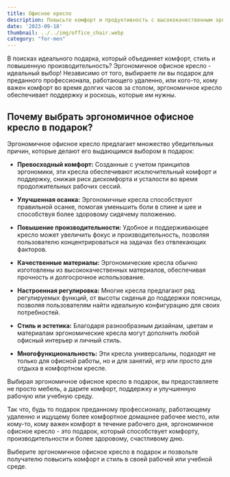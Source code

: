```yaml
---
title: Офисное кресло
description: Повысьте комфорт и продуктивность с высококачественным эргономичным офисным креслом.
date: '2023-09-18'
thumbnail: ../../img/office_chair.webp
category: "for-men"
---
```

В поисках идеального подарка, который объединяет комфорт, стиль и повышенную производительность? Эргономичное офисное кресло - идеальный выбор! Независимо от того, выбираете ли вы подарок для преданного профессионала, работающего удаленно, или кого-то, кому важен комфорт во время долгих часов за столом, эргономичное кресло обеспечивает поддержку и роскошь, которые им нужны.

## Почему выбрать эргономичное офисное кресло в подарок?

Эргономичное офисное кресло предлагает множество убедительных причин, которые делают его выдающимся выбором в подарок:

- **Превосходный комфорт:** Созданные с учетом принципов эргономики, эти кресла обеспечивают исключительный комфорт и поддержку, снижая риск дискомфорта и усталости во время продолжительных рабочих сессий.

- **Улучшенная осанка:** Эргономичные кресла способствуют правильной осанке, помогая уменьшить боли в спине и шее и способствуя более здоровому сидячему положению.

- **Повышение производительности:** Удобное и поддерживающее кресло может увеличить фокус и производительность, позволяя пользователю концентрироваться на задачах без отвлекающих факторов.

- **Качественные материалы:** Эргономические кресла обычно изготовлены из высококачественных материалов, обеспечивая прочность и долгосрочное использование.

- **Настроенная регулировка:** Многие кресла предлагают ряд регулируемых функций, от высоты сиденья до поддержки поясницы, позволяя пользователям найти идеальную конфигурацию для своих потребностей.

- **Стиль и эстетика:** Благодаря разнообразным дизайнам, цветам и материалам эргономические кресла могут дополнить любой офисный интерьер и личный стиль.

- **Многофункциональность:** Эти кресла универсальны, подходят не только для офисной работы, но и для занятий, игр или просто для отдыха в комфортном кресле.

Выбирая эргономичное офисное кресло в подарок, вы предоставляете не просто мебель, а дарите комфорт, поддержку и улучшенную рабочую или учебную среду.

Так что, будь то подарок преданному профессионалу, работающему удаленно и ищущему более комфортное домашнее рабочее место, или кому-то, кому важен комфорт в течение рабочего дня, эргономичное офисное кресло - это подарок, который способствует комфорту, производительности и более здоровому, счастливому дню.

Выберите эргономичное офисное кресло в подарок и позвольте получателю повысить комфорт и стиль в своей рабочей или учебной среде.
